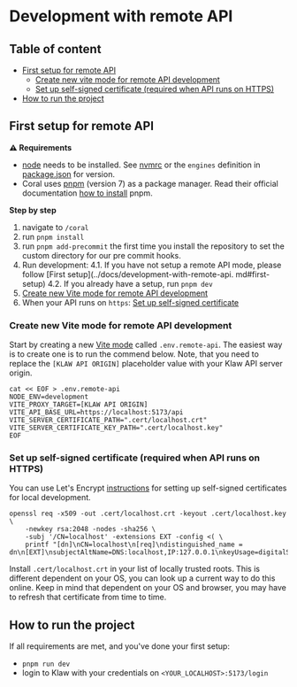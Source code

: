 # Development with remote API

## Table of content

* [First setup for remote API](#first-setup-for-remote-api)
    + [Create new vite mode for remote API development](#create-new-vite-mode-for-remote-api-development)
    + [Set up self-signed certificate (required when API runs on HTTPS)](#set-up-self-signed-certificate-required-when-api-runs-on-https)
* [How to run the project](#how-to-run-the-project)


## First setup for remote API

**⚠️ Requirements**

- [node](https://nodejs.org/en/) needs to be installed. See [nvmrc](../.nvmrc) or the `engines` definition in [package.json](../package.json) for version.
- Coral uses [pnpm](https://pnpm.io/) (version 7) as a package manager. Read their official documentation [how to install](https://pnpm.io/installation) pnpm.

**Step by step**

1. navigate to `/coral`
2. run `pnpm install`
3. run `pnpm add-precommit` the first time you install the repository to set the custom directory for our pre commit hooks.
4. Run development:
   4.1. If you have not setup a remote API mode, please follow [First setup](../docs/development-with-remote-api.
   md#first-setup)
   4.2. If you already have a setup, run `pnpm dev`
5. [Create new Vite mode for remote API development](#create-new-vite-mode-for-remote-api-development)
6. When your API runs on `https`: [Set up self-signed certificate](#set-up-self-signed-certificate-required-when-api-runs-on-https)

### Create new Vite mode for remote API development
Start by creating a new [Vite mode](https://vitejs.dev/guide/env-and-mode.html) called `.env.remote-api`. The easiest 
way is to create one is to run the commend below. Note, that you need to replace the `[KLAW API ORIGIN]` placeholder value with your Klaw API server origin.

```
cat << EOF > .env.remote-api
NODE_ENV=development
VITE_PROXY_TARGET=[KLAW API ORIGIN]
VITE_API_BASE_URL=https://localhost:5173/api
VITE_SERVER_CERTIFICATE_PATH=".cert/localhost.crt"
VITE_SERVER_CERTIFICATE_KEY_PATH=".cert/localhost.key"
EOF
```

### Set up self-signed certificate (required when API runs on HTTPS)

You can use Let's Encrypt [instructions](https://letsencrypt.org/docs/certificates-for-localhost/#making-and-trusting-your-own-certificates) for setting up self-signed certificates for local development. 

```
openssl req -x509 -out .cert/localhost.crt -keyout .cert/localhost.key \
    -newkey rsa:2048 -nodes -sha256 \
    -subj '/CN=localhost' -extensions EXT -config <( \
    printf "[dn]\nCN=localhost\n[req]\ndistinguished_name = dn\n[EXT]\nsubjectAltName=DNS:localhost,IP:127.0.0.1\nkeyUsage=digitalSignature\nextendedKeyUsage=serverAuth")
```

Install `.cert/localhost.crt` in your list of locally trusted roots. This is different dependent on your OS, you can look up a current way to do this online. Keep in mind that dependent on your OS and browser, you may have to refresh that certificate from time to time.    


## How to run the project

If all requirements are met, and you've done your first setup:

- `pnpm run dev`
- login to Klaw with your credentials on `<YOUR_LOCALHOST>:5173/login`

